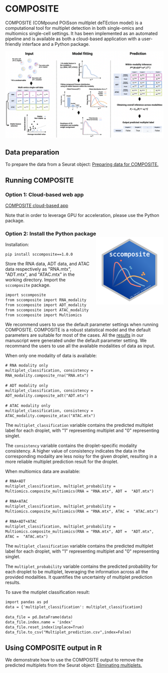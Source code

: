 # COMPOSITE

COMPOSITE (COMpound POiSson multIplet deTEction model) is a computational tool for multiplet detection in both single-omics and multiomics single-cell settings.
It has been implemented as an automated pipeline and is available as both a cloud-based application with a user-friendly interface and a Python package.


![Overview of the COMPOSITE model](./pictures/overview.png)


## Data preparation
To prepare the data from a Seurat object: [Preparing data for COMPOSITE.](https://htmlpreview.github.io/?https://github.com/CHPGenetics/COMPOSITE/blob/main/composite_data_preparation.html)

## Running COMPOSITE


### Option 1: Cloud-based web app

[COMPOSITE cloud-based app](https://ondemand.htc.crc.pitt.edu/rnode/htc-1024-n0.crc.pitt.edu/28614/?)

Note that in order to leverage GPU for acceleration, please use the Python package.


### Option 2: Install the Python package <img align="right" style="margin-left: 20px; margin-bottom: 10px;" src="./pictures/sticker3.png" width="215" height="215">




Installation:
```
pip install sccomposite==1.0.0
```
Store the RNA data, ADT data, and ATAC data respectively as "RNA.mtx", "ADT.mtx", and "ATAC.mtx" in the working directory. Import the `sccomposite` package.

```
import sccomposite
from sccomposite import RNA_modality
from sccomposite import ADT_modality
from sccomposite import ATAC_modality
from sccomposite import Multiomics
```
We recommend users to use the default parameter settings when running COMPOSITE. COMPOSITE is a robust statistical model and the default parameters are suitable for most of the cases.  All the [results](https://github.com/CHPGenetics/COMPOSITE/tree/main/experiments/description) in our manuscript were generated under the default parameter setting. We recommand the users to use all the available modalities of data as input.

When only one modality of data is available:

```
# RNA modality only
multiplet_classification, consistency = RNA_modality.composite_rna("RNA.mtx")

# ADT modality only
multiplet_classification, consistency = ADT_modality.composite_adt("ADT.mtx")

# ATAC modality only
multiplet_classification, consistency = ATAC_modality.composite_atac("ATAC.mtx")
```
The `multiplet_classification` variable contains the predicted multiplet label for each droplet, with "1" representing multiplet and "0" representing singlet.

The `consistency` variable contains the droplet-specific modality consistency. A higher value of consistency indicates the data in the corresponding modality are less noisy for the given droplet, resulting in a more reliable multiplet prediction result for the droplet.

When multiomics data are available:
```
# RNA+ADT
multiplet_classification, multiplet_probability = Multiomics.composite_multiomics(RNA = "RNA.mtx", ADT =  "ADT.mtx")

# RNA+ATAC
multiplet_classification, multiplet_probability = Multiomics.composite_multiomics(RNA = "RNA.mtx", ATAC =  "ATAC.mtx")

# RNA+ADT+ATAC
multiplet_classification, multiplet_probability = Multiomics.composite_multiomics(RNA = "RNA.mtx", ADT =  "ADT.mtx", ATAC =  "ATAC.mtx")
```
The `multiplet_classification` variable contains the predicted multiplet label for each droplet, with "1" representing multiplet and "0" representing singlet.

The `multiplet_probability` variable contains the predicted probability for each droplet to be multiplet, leveraging the information across all the provided modalities. It quantifies the uncertainty of multiplet prediction results.

To save the mutiplet classification result: 

```
import pandas as pd
data = {'multiplet_classification': multiplet_classification}

data_file = pd.DataFrame(data)
data_file.index.name = 'index'
data_file.reset_index(inplace=True)
data_file.to_csv("Multiplet_prediction.csv",index=False)
```
## Using COMPOSITE output in R

We demonstrate how to use the COMPOSITE output to remove the predicted multiplets from the Seurat object: [Eliminating multiplets.](https://htmlpreview.github.io/?https://github.com/CHPGenetics/COMPOSITE/blob/main/downstream.html)
